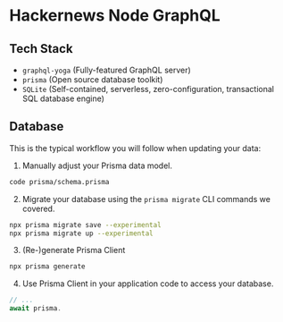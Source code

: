 # Hackernews Node GraphQL

## Tech Stack

- `graphql-yoga` (Fully-featured GraphQL server)
- `prisma` (Open source database toolkit)
- `SQLite` (Self-contained, serverless, zero-configuration, transactional SQL database engine)

## Database

This is the typical workflow you will follow when updating your data:

1. Manually adjust your Prisma data model.

```sh
code prisma/schema.prisma
```

2. Migrate your database using the `prisma migrate` CLI commands we covered.

```sh
npx prisma migrate save --experimental
npx prisma migrate up --experimental
```

3. (Re-)generate Prisma Client

```sh
npx prisma generate
```

4. Use Prisma Client in your application code to access your database.

```js
// ...
await prisma.
```
